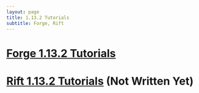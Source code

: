 ```yaml
---
layout: page
title: 1.13.2 Tutorials
subtitle: Forge, Rift
---
```


# [Forge 1.13.2 Tutorials](/tutorials/1.13.2/forge/)
# [Rift 1.13.2 Tutorials](/tutorials/1.13.2/rift/) (Not Written Yet)
